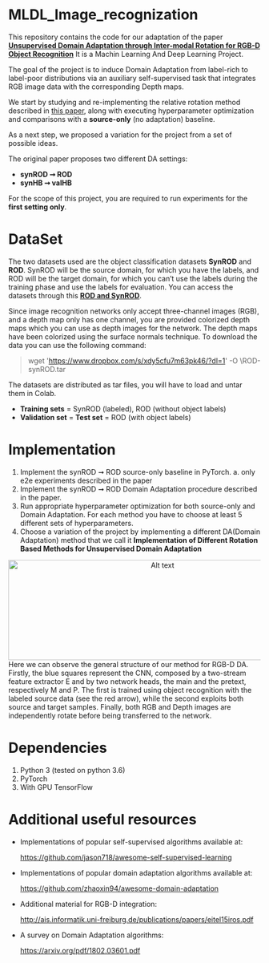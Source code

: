 # MLDL_Image_recognization

This repository contains the code for our adaptation of the paper [**Unsupervised Domain Adaptation through Inter-modal Rotation for RGB-D Object Recognition**](https://arxiv.org/abs/2004.10016) It is a Machin Learning And Deep Learning Project.

The goal of the project is to induce Domain Adaptation from label-rich to label-poor distributions via an auxiliary self-supervised task that integrates RGB image data with the corresponding Depth maps. 

We start by studying and re-implementing the relative rotation method described in [this paper](https://arxiv.org/abs/2004.10016), along with executing hyperparameter optimization and comparisons with a **source-only** (no adaptation) baseline. 

As a next step, we proposed a variation for the project from a set of possible ideas.

The original paper proposes two different DA settings:
- **synROD ➞ ROD**
- **synHB ➞ valHB**

For the scope of this project, you are required to run experiments for the **first setting only**.

# DataSet
The two datasets used are the object classification datasets **SynROD** and **ROD**. SynROD will be the source domain, for which you have the labels, and ROD will be the target domain, for which you can’t use the labels during the training phase and use the labels for evaluation.
You can access the datasets through this [**ROD and SynROD**](https://www.dropbox.com/s/xdy5cfu7m63pk46/ROD-synROD.tar?dl=0).

Since image recognition networks only accept three-channel images (RGB), and a depth map only has one channel, you are provided colorized depth maps which you can use as depth images for the network. The depth maps have been colorized using the surface normals technique. To download the data you can use the following command:

> wget 'https://www.dropbox.com/s/xdy5cfu7m63pk46/?dl=1' -O \ROD-synROD.tar

The datasets are distributed as tar files, you will have to load and untar them in Colab.

- **Training sets** = SynROD (labeled), ROD (without object labels)
- **Validation set** = **Test set** = ROD (with object labels)

# Implementation
1. Implement the synROD ➞ ROD source-only baseline in PyTorch.
     a. only e2e experiments described in the paper
2. Implement the synROD ➞ ROD Domain Adaptation procedure described in the paper.
3. Run appropriate hyperparameter optimization for both source-only and Domain Adaptation. For each method you have to choose at least 5 different sets of hyperparameters.
4. Choose a variation of the project by implementing a different DA(Domain Adaptation) method that we call it **Implementation of Different Rotation Based Methods for Unsupervised Domain Adaptation**
<div align="center">
  <img src="https://github.com/zahrakm67/MLDL_Image_Recognization/blob/main/imgs/RGB-D DA.jpg" alt="Alt text" title="The general structure of our method for RGB-D DA" width="600" height="200">
  </div>
  
<caption>
Here we can observe the general structure of our method for RGB-D DA. Firstly, the blue squares represent the CNN, composed by a two-stream feature extractor E and by two network heads, the main and the pretext, respectively M and P. The first is trained using object recognition with the labeled source data (see the red arrow), while the second exploits both source and target samples. Finally, both RGB and Depth images are independently rotate before being transferred to the network.
</caption>

   
# Dependencies
1. Python 3 (tested on python 3.6)
2. PyTorch
3. With GPU TensorFlow

# Additional useful resources
- Implementations of popular self-supervised algorithms available at:
  
   https://github.com/jason718/awesome-self-supervised-learning
- Implementations of popular domain adaptation algorithms available at:
  
   https://github.com/zhaoxin94/awesome-domain-adaptation
- Additional material for RGB-D integration:
  
   http://ais.informatik.uni-freiburg.de/publications/papers/eitel15iros.pdf
- A survey on Domain Adaptation algorithms:
  
   https://arxiv.org/pdf/1802.03601.pdf
